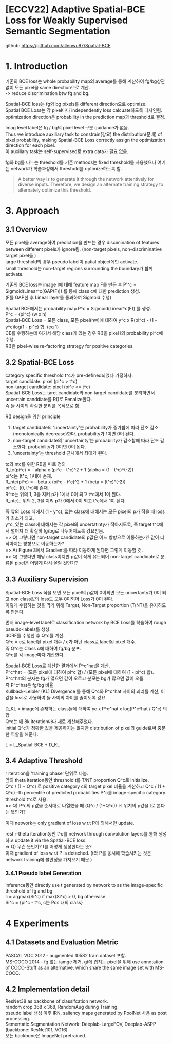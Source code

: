 # [ECCV22] Adaptive Spatial-BCE Loss for Weakly Supervised Semantic Segmentation  
github: https://github.com/allenwu97/Spatial-BCE

# 1. Introduction
기존의 BCE loss는 whole probability map의 average를 통해 계산하여 fg/bg상관없이 모든 pixel을 same direction으로 계산.  
-> reduce discrimination btw fg and bg.  

Spatial-BCE loss는 fg와 bg pixels를 different direction으로 optimize.  
Spatial BCE Loss는 각 pixel마다 independently loss calcuate하도록 디자인됨.  
optimization direction은 probability in the prediction map과 threshold로 결정.  

Imag level label은 fg / bg의 pixel level 구분 guidance가 없음.  
Thus we introduce auxiliary task to constrain(강요) the distribution(분배) of pixel probability, making Spatial-BCE Loss correctly assign the optimization direction for each pixel.  
이 auxiliary task는 self-supervised로 extra data가 필요 없음.  

fg와 bg를 나누는 threshold를 기존 methods는 fixed threshold를 사용했으나 여기는 network가 학습과정에서 threshold를 optimize하도록 함.  
>A better way is to generate it through the network attentively for diverse inputs. Therefore, we design
an alternate training strategy to alternately optimize this threshold.  

# 3. Approach
## 3.1 Overview
모든 pixel을 average하여 prediction을 만드는 경우 discimination of features between different pixels가 ignore됨. (non-target pixels, non-discriminative target pixel들 )  
large threshold의 경우 pseudo label이 patial object에만 activate.  
small threshold는 non-target regions surrounding the boundary가 함께 activate.  

기존의 BCE loss는 image I에 대해 feature map F를 만든 후 
P'^c = Sigmoid(Linear^c(GAP(F))) 를 통해 class c에 대한 prediction 생성.  
(F를 GAP한 후 Linear layer를 통과하여 Sigmoid 수행)  

Spatial BCE에서는 probability map P^c = Sigmoid(Linear^c(F)) 를 생성.  
P^c = {pi^c} (w x h)  
Spatial-BCE Loss = 모든 class, 모든 pixel(hw)에 대하여 y^c x R(pi^c) - (1 - y^c)log(1 - pi^c) 합. (eq 1)  
CE를 수행하는데 여기서 해당 class가 있는 경우 R()을 pixel i의 probability pi^c에 수행.  
R()은 pixel-wise re-factoring strategy for positive categories.  

## 3.2 Spatial-BCE Loss
category specific threshold t^c가 pre-defined되었다 가정하자.  
target candidate: pixel (pi^c > t^c)  
non-target candidate: pixel (pi^c <= t^c)  
Spatial-BCE Loss는 taret candidate와 non target candidate를 분리하면서 uncertain canddiate를 R()로 Penalize한다.  
즉 둘 사이의 확실한 분리를 목적으로 함.  

R() design을 위한 principle
1. target candidate의 'uncertainty'는 probability가 증가함에 따라 단조 감소(monotonically decrease)한다. probability가 1이면 0이 된다.  
2. non-target candidate의 'uncertainty'는 probability가 감소함에 따라 단조 감소한다. probability가 0이면 0이 된다.  
3. 'uncertainty'는 threshold 근처에서 최대가 된다.  

tc와 ntc를 위한 R()을 따로 정의  
R_tc(pi^c) = - alpha x (pi^c - t^c)^2 + 1 (alpha = (1 - t^c)^(-2))   
pi^c는 (t^c, 1)내에 존재.  
R_ntc(pi^c) = - beta x (pi^c - t^c)^2 + 1 (beta = (t^c)^(-2))  
pi^c는 (0, t^c)에 존재.  
R^tc는 위의 1, 3을 지켜 p가 1에서 0이 되고 t^c에서 1이 된다.  
R_ntc는 위의 2, 3을 지켜 p가 0에서 0이 되고 t^c에서 1이 된다.  

즉 앞의 Loss 식에서 (1 - y^c), 없는 class에 대해서는 모든 pixel의 p가 작을 때 loss가 최소가 되고,  
y^c, 있는 class에 대해서는 각 pixel의 uncertatinty가 작아지도록, 즉 target t^c에서 멀어져 더 확실히 fg/bg로 나누어지도록 강요받음.  
=> Q) 그렇다면 non-target candidate의 p값은 어느 방향으로 이동하는가? 값이 더 작아지는 방향으로 이동하는가?   
=> A) Figure 3에서 Gradient를 따라 이동하게 된다면 그렇게 이동할 것.  
=> Q) 그렇다면 해당 class이지만 p값이 작게 유도되어 non-target candidate로 분류된 pixel은 어떻게 다시 올릴 것인가?  

## 3.3 Auxiliary Supervision
Spatial-BCE Loss 식을 보면 모든 pixel의 p값이 0이되면 모든 uncertanty가 0이 되고 non class값의 loss도 모두 0이되어 Loss가 0이 된다.  
이렇게 수렴하는 것을 막기 위해 Target, Non-Target proportion (T/NT)을 유지하도록 만든다.  

먼저 image-level label로 classification network by BCE Loss를 학습하여 rough pseudo-labels를 생성.  
dCRF를 수행한 후 Q^c를 계산.  
Q^c = c로 label된 pixel 개수 / c가 아닌 class로 label된 pixel 개수.  
즉 Q^c는 Class c에 대하여 fg/bg 분포.  
Q^c를 각 image마다 계산한다.  

Spatial-BCE Loss로 계산한 결과에서 P^c^hat을 계산.  
P^c^hat = (모든 pixel에 대하여 pi^c 합) / (모든 pixel에 대하여 (1 - pi^c) 합).  
P^c^hat의 분자는 fg가 많으면 값이 오르고 분모는 bg가 많으면 값이 오름.  
즉 P^c^hat은 fg/bg 비율  
Kullback-Leibler (KL) Divergence 를 통해 Q^c와 P^c^hat 사이의 괴리를 계산, 이 값을 loss로 사용하여 둘 사이의 차이를 줄이도록 강요.  

D_KL = image에 존재하는 class들에 대하여 yc x P^c^hat x log(P^c^hat / Q^c) 의 합  
Q^c는 매 8k iteration마다 새로 계산해주었다.  
initial Q^c가 정확한 값을 제공하지는 않지만 distribution of pixel의 guide로써 충분한 역할을 해준다.  

L = L_Spatial-BCE + D_KL  

## 3.4 Adaptive Threshold  
r iteration을 'training phase' 단위로 나눔.  
앞의 theta iteration동안 threshold t를 T/NT proportion Q^c로 initialize.  
Q^c / (1 + Q^c) 로 positive category c의 target pixel 비율을 계산하고
Q^c / (1 + Q^c) -th percentile of predicted probabilities P^c를 image-specific category threshold t^c로 사용.  
=> Q) P^c의 p값을 순서대로 나열했을 때 (Q^c / (1+Q^c)) % 위치의 p값을 t로 본다는 뜻인가?  

이때 network는 only gradient of loss w.r.t P에 의해서만 update.  

rest r-theta iteration동안 t^c를 network through convolution layers를 통해 생성하고 update it via the Spatial-BCE loss.   
=> Q) 무슨 뜻인가? t를 어떻게 생성한다는 뜻?  
이때 gradient of loss w.r.t P is detached. (t와 P를 동시에 학습시키는 것은 network training에 불안정을 가져오기 때문.)  

### 3.4.1 Pseudo label Generation
inference동안 directly use t generated by network to as the image-specific threshold of fg and bg.  
li = argmax(Si^c) if max(Si^c) > 0, bg otherwise.  
Si^c = {pi^c - t^c, c는 Pos 내의 class}  

# 4 Experiments
## 4.1 Datasets and Evaluation Metric
PASCAL VOC 2012 - augmented 10582 train dataset 포함.  
MS-COCO 2014 - fg 없는 iamge 제거. gt에 겹치는 pixel을 위해 use annotation of COCO-Stuff as an alternative, which share the same image set with MS-COCO.  
## 4.2 Implementation detail  
ResNet38 as backbone of classifcation network.  
random crop 368 x 368, RandomAug during Training.  
pseudo label 생성 이후 IRN, saliency maps generated by PoolNet 사용 as post processing.  
Sementatic Segmentation Network: Deeplab-LargeFOV, Deeplab-ASPP (backbone: ResNet101, VG16)  
모든 backbone은 ImageNet pretrained.  

